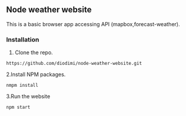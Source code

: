 ## Node weather website

This is a basic browser app accessing API (mapbox,forecast-weather).

### Installation
1. Clone the repo.
```
https://github.com/diodimi/node-weather-website.git
```
2.Install NPM packages.
```
nmpm install
```
3.Run the website
```
npm start
```

